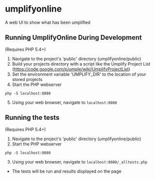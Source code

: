 # umplifyonline
A web UI to show what has been umplified

## Running UmplifyOnline During Development
(Requires PHP 5.4+)

1. Navigate to the project's 'public' directory (umplifyonline/public)
2. Build your projects directory with a script like the Umplify Project List (https://code.google.com/p/umple/wiki/UmplifyProjectList)
3. Set the environment variable 'UMPLIFY_DIR' to the location of your stored projects
4. Start the PHP webserver
```
php -S localhost:8080
```
5. Using your web browser, navigate to `localhost:8080`

## Running the tests
(Requires PHP 5.4+)

1. Navigate to the project's 'public' directory (umplifyonline/public)
2. Start the PHP webserver
```
php -S localhost:8080
```
3. Using your web browser, navigate to `localhost:8080/_alltests.php`
  * The tests will be run and results displayed on the page